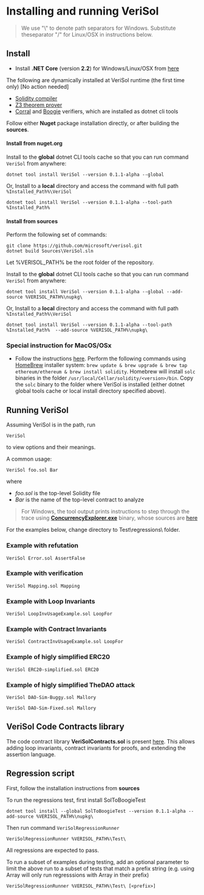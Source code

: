 # Installing and running VeriSol

 > We use "\\" to denote path separators for Windows. Substitute theseparator "/" for Linux/OSX in instructions below. 


## Install
- Install **.NET Core** (version **2.2**) for Windows/Linux/OSX from [here](https://dotnet.microsoft.com/download/dotnet-core/2.2#sdk-2.2.106)

The following are dynamically installed at VeriSol runtime (the first time only) [No action needed]
- [Solidity compiler](https://github.com/ethereum/solidity/releases/tag/v0.5.10)
- [Z3 theorem prover](https://github.com/Z3Prover/z3/releases)
- [Corral](https://github.com/boogie-org/corral) and [Boogie](https://github.com/boogie-org/boogie) verifiers, which are installed as dotnet cli tools

Follow either **Nuget** package installation directly, or after building the **sources**.

#### Install from nuget.org
Install to the **global** dotnet CLI tools cache so that you can run command  `VeriSol` from anywhere:
```
dotnet tool install VeriSol --version 0.1.1-alpha --global
```

Or, Install to a **local** directory and access the command with full path `%Installed_Path%\VeriSol`
```
dotnet tool install VeriSol --version 0.1.1-alpha --tool-path %Installed_Path%
```

#### Install from sources

Perform the following set of commands:
```
git clone https://github.com/microsoft/verisol.git
dotnet build Sources\VeriSol.sln
```

Let %VERISOL_PATH% be the root folder of the repository. 

Install to the **global** dotnet CLI tools cache so that you can run command  `VeriSol` from anywhere:
```
dotnet tool install VeriSol --version 0.1.1-alpha --global --add-source %VERISOL_PATH%\nupkg\
```

Or, Install to a **local** directory and access the command with full path `%Installed_Path%\VeriSol`
```
dotnet tool install VeriSol --version 0.1.1-alpha --tool-path %Installed_Path%  --add-source %VERISOL_PATH%\nupkg\
```

### Special instruction for MacOS/OSx
- Follow the instructions [here](https://solidity.readthedocs.io/en/v0.5.11/installing-solidity.html). Perform the following commands using [HomeBrew](http://brew.sh/) installer system: `brew update & brew upgrade & brew tap ethereum/ethereum & brew install solidity`. Homebrew will install `solc` binaries in the folder `/usr/local/Cellar/solidity/<version>/bin`. Copy the `solc` binary to the folder where VeriSol is installed (either dotnet global tools cache or local install directory specified above). 

## Running VeriSol

Assuming VeriSol is in the path, run 

`VeriSol`

to view options and their meanings. 

A common usage:

`VeriSol foo.sol Bar`

where 
   - *foo.sol* is the top-level Solidity file
   - *Bar* is the name of the top-level contract to analyze

  > For Windows, the tool output prints instructions to step through the trace using [**ConcurrencyExplorer.exe**](https://github.com/boogie-org/corral/tree/master/tools) binary, whose sources are [here](https://github.com/LeeSanderson/Chess)

For the examples below, change directory to Test\regressions\ folder.

### Example with refutation ###
`VeriSol Error.sol AssertFalse`

### Example with verification ###
`VeriSol Mapping.sol Mapping`

### Example with Loop Invariants ###
`VeriSol LoopInvUsageExample.sol LoopFor`

### Example with Contract Invariants ###
`VeriSol ContractInvUsageExample.sol LoopFor`

### Example of higly simplified ERC20 ###
`VeriSol ERC20-simplified.sol ERC20`

### Example of higly simplified TheDAO attack ###
`VeriSol DAO-Sim-Buggy.sol Mallory`

`VeriSol DAO-Sim-Fixed.sol Mallory`

## VeriSol Code Contracts library
The code contract library **VeriSolContracts.sol** is present [here](/Test/regressions/Libraries/VeriSolContracts.sol). This allows adding loop invariants, contract invariants for proofs, and extending the assertion language.  

## Regression script 
First, follow the installation instructions from **sources**

To run the regressions test, first install SolToBoogieTest
```
dotnet tool install --global SolToBoogieTest --version 0.1.1-alpha --add-source %VERISOL_PATH%\nupkg\
```

Then run command `VeriSolRegressionRunner`
```
VeriSolRegressionRunner %VERISOL_PATH%\Test\
```

All regressions are expected to pass. 

To run a subset of examples during testing, add an optional parameter to limit the above run to a subset of tests that match a prefix string *<prefix>* (e.g. using Array will only run regresssions with Array in their prefix)

```
VeriSolRegressionRunner %VERISOL_PATH%\Test\ [<prefix>]
```




